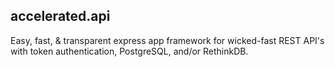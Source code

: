 
## accelerated.api
Easy, fast, & transparent express app framework for wicked-fast REST API's with token authentication, PostgreSQL, and/or RethinkDB.
